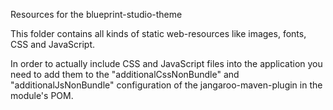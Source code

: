 Resources for the blueprint-studio-theme

This folder contains all kinds of static web-resources like images, fonts, CSS and JavaScript.

In order to actually include CSS and JavaScript files into the application you need to add them to the "additionalCssNonBundle" and "additionalJsNonBundle" configuration of the jangaroo-maven-plugin in the module's POM.
